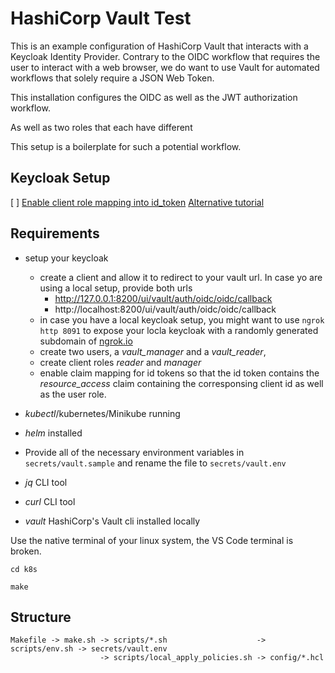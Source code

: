 

# HashiCorp Vault Test

This is an example configuration of HashiCorp Vault that interacts with a Keycloak Identity Provider. 
Contrary to the OIDC workflow that requires the user to interact with a web browser, we do want to use Vault for automated workflows that solely require a JSON Web Token.

This installation configures the OIDC as well as the JWT authorization workflow. 

As well as two roles that each have different 

This setup is a boilerplate for such a potential workflow. 

## Keycloak Setup

[ ] [Enable client role mapping into id_token](https://issues.redhat.com/browse/KEYCLOAK-3027) [Alternative tutorial](https://number1.co.za/using-keycloak-as-the-identifyprovider-to-login-to-hashicorp-vault/)


## Requirements
- setup your keycloak
    - create a client and allow it to redirect to your vault url. In case yo are using a local setup, provide both urls
        - http://127.0.0.1:8200/ui/vault/auth/oidc/oidc/callback
        - http://localhost:8200/ui/vault/auth/oidc/oidc/callback
    - in case you have a local keycloak setup, you  might want to use `ngrok http 8091` to expose your locla keycloak with a randomly generated subdomain of [ngrok.io](https://ngrok.io)
    - create two users, a *vault_manager* and a *vault_reader*, 
    - create client roles *reader* and *manager*
    - enable claim mapping for id tokens so that the id token contains the *resource_access* claim containing the corresponsing client id as well as the user role.

- *kubectl*/kubernetes/Minikube running
- *helm* installed
- Provide all of the necessary environment variables in `secrets/vault.sample` and rename the file to `secrets/vault.env`
- *jq* CLI tool
- *curl* CLI tool
- *vault* HashiCorp's Vault cli installed locally


Use the native terminal of your linux system, the VS Code terminal is broken.
```
cd k8s

make

```

## Structure

```
Makefile -> make.sh -> scripts/*.sh                    -> scripts/env.sh -> secrets/vault.env
                    -> scripts/local_apply_policies.sh -> config/*.hcl
```